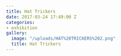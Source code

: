 ```yaml
---
title: Hat Trickers
date: 2017-03-24 17:49:00 Z
categories:
- exhibition
gallery:
  image: "/uploads/HAT%20TRICKERS%202.png"
  title: Hat Trickers
---
```


